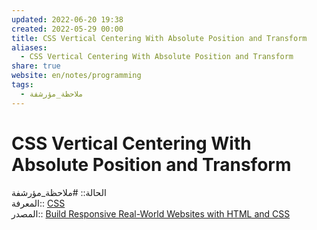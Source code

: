```yaml
---  
updated: 2022-06-20 19:38  
created: 2022-05-29 00:00  
title: CSS Vertical Centering With Absolute Position and Transform  
aliases:  
  - CSS Vertical Centering With Absolute Position and Transform  
share: true  
website: en/notes/programming  
tags:  
  - ملاحظة_مؤرشفة  
---  
```

  
  
# CSS Vertical Centering With Absolute Position and Transform  
  
الحالة:: #ملاحظة_مؤرشفة  
المعرفة:: [CSS](CSS)  
المصدر:: [Build Responsive Real-World Websites with HTML and CSS](Build%20Responsive%20Real-World%20Websites%20with%20HTML%20and%20CSS)  
  
